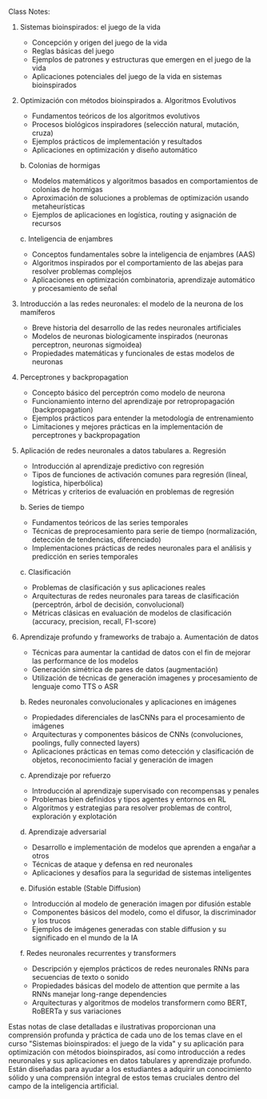 Class Notes:

1. Sistemas bioinspirados: el juego de la vida
   - Concepción y origen del juego de la vida
   - Reglas básicas del juego
   - Ejemplos de patrones y estructuras que emergen en el juego de la vida
   - Aplicaciones potenciales del juego de la vida en sistemas bioinspirados
   
2. Optimización con métodos bioinspirados
   a. Algoritmos Evolutivos
     - Fundamentos teóricos de los algoritmos evolutivos
     - Procesos biológicos inspiradores (selección natural, mutación, cruza)
     - Ejemplos prácticos de implementación y resultados
     - Aplicaciones en optimización y diseño automático
   
   b. Colonias de hormigas
     - Modelos matemáticos y algoritmos basados en comportamientos de colonias de hormigas
     - Aproximación de soluciones a problemas de optimización usando metaheurísticas
     - Ejemplos de aplicaciones en logística, routing y asignación de recursos
   
   c. Inteligencia de enjambres
     - Conceptos fundamentales sobre la inteligencia de enjambres (AAS)
     - Algoritmos inspirados por el comportamiento de las abejas para resolver problemas complejos
     - Aplicaciones en optimización combinatoria, aprendizaje automático y procesamiento de señal

3. Introducción a las redes neuronales: el modelo de la neurona de los mamíferos
   - Breve historia del desarrollo de las redes neuronales artificiales
   - Modelos de neuronas biologicamente inspirados (neuronas perceptron, neuronas sigmoidea)
   - Propiedades matemáticas y funcionales de estas modelos de neuronas
   
4. Perceptrones y backpropagation  
   - Concepto básico del perceptrón como modelo de neurona
   - Funcionamiento interno del aprendizaje por retropropagación (backpropagation)
   - Ejemplos prácticos para entender la metodología de entrenamiento
   - Limitaciones y mejores prácticas en la implementación de perceptrones y backpropagation

5. Aplicación de redes neuronales a datos tabulares 
   a. Regresión
     - Introducción al aprendizaje predictivo con regresión
     - Tipos de funciones de activación comunes para regresión (lineal, logística, hiperbólica)
     - Métricas y criterios de evaluación en problemas de regresión
     
   b. Series de tiempo
     - Fundamentos teóricos de las series temporales 
     - Técnicas de preprocesamiento para serie de tiempo (normalización, detección de tendencias, diferenciado)
     - Implementaciones prácticas de redes neuronales para el análisis y predicción en series temporales
     
   c. Clasificación
     - Problemas de clasificación y sus aplicaciones reales 
     - Arquitecturas de redes neuronales para tareas de clasificación (perceptrón, árbol de decisión, convolucional)
     - Métricas clásicas en evaluación de modelos de clasificación (accuracy, precision, recall, F1-score)

6. Aprendizaje profundo y frameworks de trabajo
   a. Aumentación de datos 
     - Técnicas para aumentar la cantidad de datos con el fin de mejorar las performance de los modelos
     - Generación simétrica de pares de datos (augmentación)
     - Utilización de técnicas de generación imagenes y procesamiento de lenguaje como TTS o ASR
     
   b. Redes neuronales convolucionales y aplicaciones en imágenes 
     - Propiedades diferenciales de lasCNNs para el procesamiento de imágenes 
     - Arquitecturas y componentes básicos de CNNs (convoluciones, poolings, fully connected layers)
     - Aplicaciones prácticas en temas como detección y clasificación de objetos, reconocimiento facial y generación de imagen
     
   c. Aprendizaje por refuerzo
     - Introducción al aprendizaje supervisado con recompensas y penales 
     - Problemas bien definidos y tipos agentes y entornos en RL 
     - Algoritmos y estrategias para resolver problemas de control, exploración y explotación
     
   d. Aprendizaje adversarial
     - Desarrollo e implementación de modelos que aprenden a engañar a otros 
     - Técnicas de ataque y defensa en red neuronales 
     - Aplicaciones y desafíos para la seguridad de sistemas inteligentes

   e. Difusión estable (Stable Diffusion)
      - Introducción al modelo de generación imagen por difusión estable
      - Componentes básicos del modelo, como el difusor, la discriminador y los trucos 
      - Ejemplos de imágenes generadas con stable diffusion y su significado en el mundo de la IA
   
   f. Redes neuronales recurrentes y transformers
     - Descripción y ejemplos prácticos de redes neuronales RNNs para secuencias de texto o sonido 
     - Propiedades básicas del modelo de attention que permite a las RNNs manejar long-range dependencies
     - Arquitecturas y algoritmos de modelos transformern como BERT, RoBERTa y sus variaciones

Estas notas de clase detalladas e ilustrativas proporcionan una comprensión profunda y práctica de cada uno de los temas clave en el curso "Sistemas bioinspirados: el juego de la vida" y su aplicación para optimización con métodos bioinspirados, así como introducción a redes neuronales y sus aplicaciones en datos tabulares y aprendizaje profundo. Están diseñadas para ayudar a los estudiantes a adquirir un conocimiento sólido y una comprensión integral de estos temas cruciales dentro del campo de la inteligencia artificial.